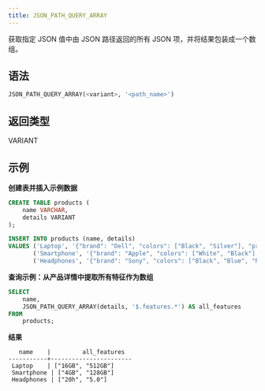 ```yaml
---
title: JSON_PATH_QUERY_ARRAY
---
```


获取指定 JSON 值中由 JSON 路径返回的所有 JSON 项，并将结果包装成一个数组。

## 语法

```sql
JSON_PATH_QUERY_ARRAY(<variant>, '<path_name>')
```

## 返回类型

VARIANT

## 示例

**创建表并插入示例数据**

```sql
CREATE TABLE products (
    name VARCHAR,
    details VARIANT
);

INSERT INTO products (name, details)
VALUES ('Laptop', '{"brand": "Dell", "colors": ["Black", "Silver"], "price": 1200, "features": {"ram": "16GB", "storage": "512GB"}}'),
       ('Smartphone', '{"brand": "Apple", "colors": ["White", "Black"], "price": 999, "features": {"ram": "4GB", "storage": "128GB"}}'),
       ('Headphones', '{"brand": "Sony", "colors": ["Black", "Blue", "Red"], "price": 150, "features": {"battery": "20h", "bluetooth": "5.0"}}');
```

**查询示例：从产品详情中提取所有特征作为数组**

```sql
SELECT
    name,
    JSON_PATH_QUERY_ARRAY(details, '$.features.*') AS all_features
FROM
    products;
```

**结果**

```
   name    |         all_features
-----------+-----------------------
 Laptop    | ["16GB", "512GB"]
 Smartphone | ["4GB", "128GB"]
 Headphones | ["20h", "5.0"]
```